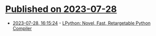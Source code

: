 # [Published on 2023-07-28](index.md)

* [2023-07-28, 16:15:24](https://lobste.rs/s/lq5k6u/lpython_novel_fast_retargetable_python) - [LPython: Novel, Fast, Retargetable Python Compiler](https://lpython.org/blog/2023/07/lpython-novel-fast-retargetable-python-compiler/)
